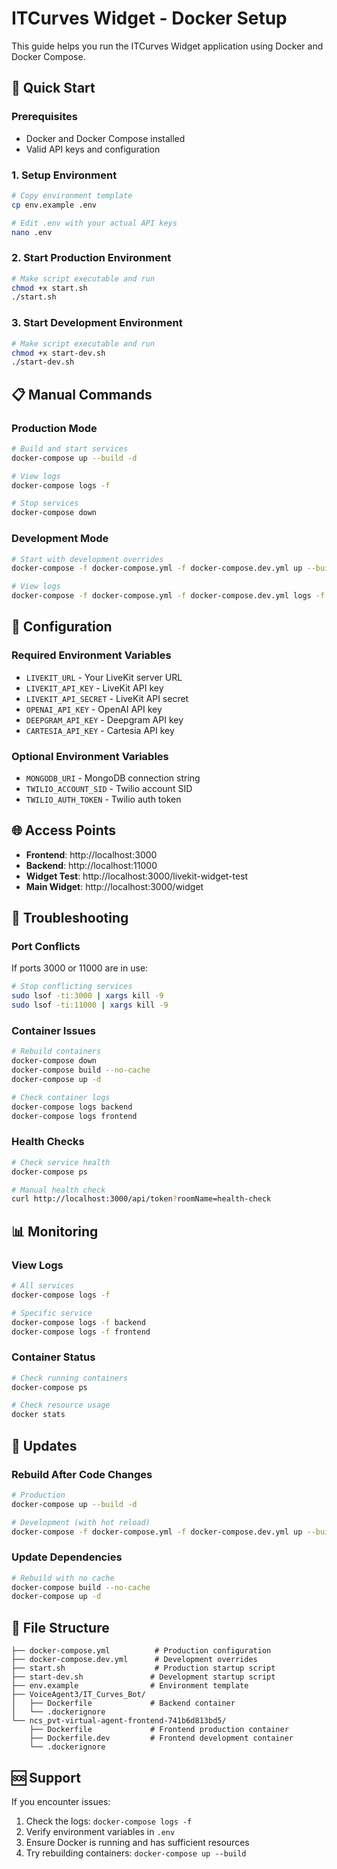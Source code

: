 # ITCurves Widget - Docker Setup

This guide helps you run the ITCurves Widget application using Docker and Docker Compose.

## 🚀 Quick Start

### Prerequisites
- Docker and Docker Compose installed
- Valid API keys and configuration

### 1. Setup Environment
```bash
# Copy environment template
cp env.example .env

# Edit .env with your actual API keys
nano .env
```

### 2. Start Production Environment
```bash
# Make script executable and run
chmod +x start.sh
./start.sh
```

### 3. Start Development Environment
```bash
# Make script executable and run
chmod +x start-dev.sh
./start-dev.sh
```

## 📋 Manual Commands

### Production Mode
```bash
# Build and start services
docker-compose up --build -d

# View logs
docker-compose logs -f

# Stop services
docker-compose down
```

### Development Mode
```bash
# Start with development overrides
docker-compose -f docker-compose.yml -f docker-compose.dev.yml up --build

# View logs
docker-compose -f docker-compose.yml -f docker-compose.dev.yml logs -f
```

## 🔧 Configuration

### Required Environment Variables
- `LIVEKIT_URL` - Your LiveKit server URL
- `LIVEKIT_API_KEY` - LiveKit API key
- `LIVEKIT_API_SECRET` - LiveKit API secret
- `OPENAI_API_KEY` - OpenAI API key
- `DEEPGRAM_API_KEY` - Deepgram API key
- `CARTESIA_API_KEY` - Cartesia API key

### Optional Environment Variables
- `MONGODB_URI` - MongoDB connection string
- `TWILIO_ACCOUNT_SID` - Twilio account SID
- `TWILIO_AUTH_TOKEN` - Twilio auth token

## 🌐 Access Points

- **Frontend**: http://localhost:3000
- **Backend**: http://localhost:11000
- **Widget Test**: http://localhost:3000/livekit-widget-test
- **Main Widget**: http://localhost:3000/widget

## 🐛 Troubleshooting

### Port Conflicts
If ports 3000 or 11000 are in use:
```bash
# Stop conflicting services
sudo lsof -ti:3000 | xargs kill -9
sudo lsof -ti:11000 | xargs kill -9
```

### Container Issues
```bash
# Rebuild containers
docker-compose down
docker-compose build --no-cache
docker-compose up -d

# Check container logs
docker-compose logs backend
docker-compose logs frontend
```

### Health Checks
```bash
# Check service health
docker-compose ps

# Manual health check
curl http://localhost:3000/api/token?roomName=health-check
```

## 📊 Monitoring

### View Logs
```bash
# All services
docker-compose logs -f

# Specific service
docker-compose logs -f backend
docker-compose logs -f frontend
```

### Container Status
```bash
# Check running containers
docker-compose ps

# Check resource usage
docker stats
```

## 🔄 Updates

### Rebuild After Code Changes
```bash
# Production
docker-compose up --build -d

# Development (with hot reload)
docker-compose -f docker-compose.yml -f docker-compose.dev.yml up --build
```

### Update Dependencies
```bash
# Rebuild with no cache
docker-compose build --no-cache
docker-compose up -d
```

## 📁 File Structure
```
├── docker-compose.yml          # Production configuration
├── docker-compose.dev.yml      # Development overrides
├── start.sh                    # Production startup script
├── start-dev.sh               # Development startup script
├── env.example                # Environment template
├── VoiceAgent3/IT_Curves_Bot/
│   ├── Dockerfile             # Backend container
│   └── .dockerignore
└── ncs_pvt-virtual-agent-frontend-741b6d813bd5/
    ├── Dockerfile             # Frontend production container
    ├── Dockerfile.dev         # Frontend development container
    └── .dockerignore
```

## 🆘 Support

If you encounter issues:
1. Check the logs: `docker-compose logs -f`
2. Verify environment variables in `.env`
3. Ensure Docker is running and has sufficient resources
4. Try rebuilding containers: `docker-compose up --build`



